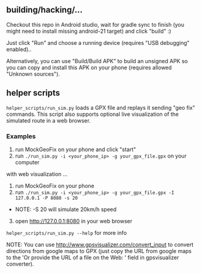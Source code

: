 building/hacking/...
--------------------

Checkout this repo in Android studio, wait for gradle sync to finish
(you might need to install missing android-21 target) and click "build" :)

Just click "Run" and choose a running device (requires "USB debugging" enabled)..  

Alternatively, you can use "Build/Build APK" to build an unsigned APK so you can copy and 
install this APK on your phone (requires allowed "Unknown sources").


helper scripts
-------------------
`helper_scripts/run_sim.py` loads a GPX file and replays it sending "geo fix" commands. 
This script also supports optional live visualization of the simulated route in a web browser.

### Examples

1. run MockGeoFix on your phone and click "start"
2. run `./run_sim.py -i <your_phone_ip> -g your_gpx_file.gpx` on your computer

with web visualization ...

1. run MockGeoFix on your phone
2. run `./run_sim.py -i <your_phone_ip> -g your_gpx_file.gpx -I 127.0.0.1 -P 8080 -s 20`
  - NOTE: -S 20 will simulate 20km/h speed
3. open http://127.0.0.1:8080 in your web browser

`helper_scripts/run_sim.py --help` for more info

NOTE: You can use http://www.gpsvisualizer.com/convert_input to convert directions from google
maps to GPX (just copy the URL from google maps to the 'Or provide the URL of a file on the Web: '
field in gpsvisualizer converter).

